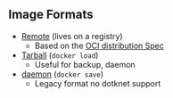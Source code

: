 ## Image Formats

- [Remote](https://github.com/google/go-containerregistry/blob/main/pkg/v1/remote/README.md) (lives on a registry)
  - Based on the [OCI distribution Spec](https://github.com/opencontainers/distribution-spec/blob/main/spec.md)
- [Tarball](https://github.com/google/go-containerregistry/tree/main/pkg/v1/tarball) (`docker load`)
  - Useful for backup, daemon
- [daemon](https://docs.docker.com/engine/reference/commandline/save/) (`docker save`)
  - Legacy format no dotknet support